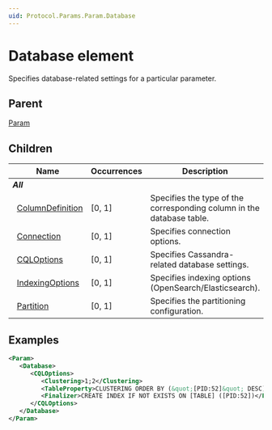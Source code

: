 ```yaml
---
uid: Protocol.Params.Param.Database
---
```


# Database element

<!-- RN 11853 -->

Specifies database-related settings for a particular parameter.

## Parent

[Param](xref:Protocol.Params.Param)

## Children

|Name|Occurrences|Description|
|--- |--- |--- |
|***All***|||
|&nbsp;&nbsp;[ColumnDefinition](xref:Protocol.Params.Param.Database.ColumnDefinition)|[0, 1]|Specifies the type of the corresponding column in the database table.|
|&nbsp;&nbsp;[Connection](xref:Protocol.Params.Param.Database.Connection)|[0, 1]|Specifies connection options.|
|&nbsp;&nbsp;[CQLOptions](xref:Protocol.Params.Param.Database.CQLOptions)|[0, 1]|Specifies Cassandra-related database settings.|
|&nbsp;&nbsp;[IndexingOptions](xref:Protocol.Params.Param.Database.IndexingOptions)|[0, 1]|Specifies indexing options (OpenSearch/Elasticsearch).|
|&nbsp;&nbsp;[Partition](xref:Protocol.Params.Param.Database.Partition)|[0, 1]|Specifies the partitioning configuration.|

## Examples

```xml
<Param>
   <Database>
      <CQLOptions>
         <Clustering>1;2</Clustering>
         <TableProperty>CLUSTERING ORDER BY (&quot;[PID:52]&quot; DESC)</TableProperty>
         <Finalizer>CREATE INDEX IF NOT EXISTS ON [TABLE] ([PID:52])</Finalizer>
      </CQLOptions>
   </Database>
</Param>
```
